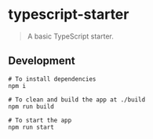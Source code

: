 # typescript-starter

> A basic TypeScript starter.

## Development

```
# To install dependencies
npm i

# To clean and build the app at ./build
npm run build

# To start the app
npm run start
```
